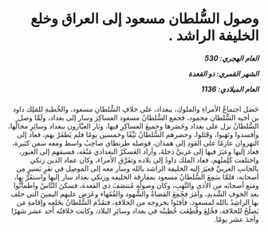 <h1 dir="rtl">وصول السُّلطان مسعود إلى العراق وخلع الخليفة الراشد .</h1>

<h5 dir="rtl">العام الهجري:  530

الشهر القمري: ذو القعدة

العام الميلادي: 1136</h5>

<p dir="rtl">حَصَل اجتماعُ الأمراءِ والملوكِ، ببغداد، على خلافِ السُّلطانِ مسعود، والخُطبةِ للمَلِك داود بن أخيه السُّلطان محمود، فجمع السُّلطانُ مسعود العساكِرَ وسار إلى بغداد، ولَمَّا وصل السُّلطانُ نزل على بغداد وحَصَرها وجميعَ العساكِرِ فيها، وثار العيَّارون ببغداد وسائِرِ محالِّها، وأفسدوا ونَهَبوا، وقَتَلوا، وحصرهم السُّلطانُ نَيِّفًا وخمسين يومًا فلم يَظفَرْ بهم، فعاد إلى النهروان عازمًا على العَودِ إلى همذان، فوصله طرنطاي صاحِبُ واسط ومعه سفن كثيرة، فعاد إليها وعبَرَ فيها إلى غربيَّ دجلةَ، وأراد العَسكَرُ البغدادي مَنْعَه، فسبقهم إلى العبور، واختلفت كَلِمتُهم، فعاد الملك داودُ إلى بلاده وتفَرَّق الأمراء، وكان عماد الدين زنكي بالجانبِ الغربيِّ فعبَرَ إليه الخليفة الراشد بالله وسار معه إلى الموصِل في نفَرٍ يَسيرٍ مِن أصحابه، فلمَّا سَمِعَ السُّلطانُ مسعود بمفارقة الخليفة وزنكي بغداد سار إليها واستقَرَّ بها، ومنع أصحابَه من الأذى والنَّهبِ، وكان وصولُه مُنتصَفَ ذي القعدة، فسكنَ النَّاسُ واطمأنُّوا بعد الخوفِ الشَّديدِ، وأمَرَ فجُمِعَ القضاةُ والشُّهود والفُقَهاء وعَرَض عليهم اليمينَ التي حلف بها الراشِدُ بالله لمسعود، فأفتَوا بخروجه من الخلافةِ، فتقَدَّمَ السُّلطانُ بخَلعِه وإقامةِ مَن يَصلُحُ للخلافة، فخُلِعَ وقُطِعَت خُطبتُه في بغداد وسائِرِ البلاد، وكانت خلافتُه أحد عشر شهرًا وأحدَ عشر يومًا.</p></br>
